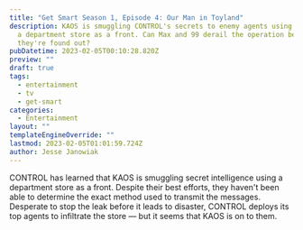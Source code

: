 ```yaml
---
title: "Get Smart Season 1, Episode 4: Our Man in Toyland"
description: KAOS is smuggling CONTROL's secrets to enemy agents using
  a department store as a front. Can Max and 99 derail the operation before
  they're found out?
pubDatetime: 2023-02-05T00:10:28.820Z
preview: ""
draft: true
tags:
  - entertainment
  - tv
  - get-smart
categories:
  - Entertainment
layout: ""
templateEngineOverride: ""
lastmod: 2023-02-05T01:01:59.724Z
author: Jesse Janowiak
---
```


CONTROL has learned that KAOS is smuggling secret intelligence using a department store as a front. Despite their best efforts, they haven't been able to determine the exact method used to transmit the messages. Desperate to stop the leak before it leads to disaster, CONTROL deploys its top agents to infiltrate the store — but it seems that KAOS is on to them.
